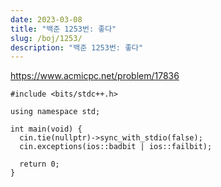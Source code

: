 ```yaml
---
date: 2023-03-08
title: "백준 1253번: 좋다"
slug: /boj/1253/
description: "백준 1253번: 좋다"
---
```


https://www.acmicpc.net/problem/17836

```cpp{numberLines: true}
#include <bits/stdc++.h>

using namespace std;

int main(void) {
  cin.tie(nullptr)->sync_with_stdio(false);
  cin.exceptions(ios::badbit | ios::failbit);

  return 0;
}
```
